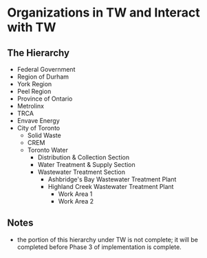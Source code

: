 # Organizations in TW and Interact with TW

## The Hierarchy
* Federal Government
* Region of Durham
* York Region
* Peel Region
* Province of Ontario
* Metrolinx
* TRCA
* Envave Energy
* City of Toronto
    * Solid Waste
    * CREM
    * Toronto Water
        * Distribution & Collection Section 
        * Water Treatment & Supply Section
        * Wastewater Treatment Section
            * Ashbridge's Bay Wastewater Treatment Plant
            * Highland Creek Wastewater Treatment Plant
                * Work Area 1
                * Work Area 2

## Notes
* the portion of this hierarchy under TW is not complete; it will be completed before Phase 3 of implementation is complete. 